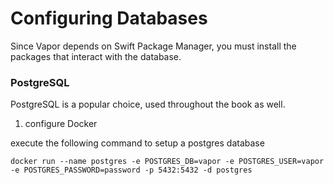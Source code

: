 # Configuring Databases

Since Vapor depends on Swift Package Manager, you must install the packages that interact with the database.

### PostgreSQL

PostgreSQL is a popular choice, used throughout the book as well.

1. configure Docker

execute the following command to setup a postgres database

```shell
docker run --name postgres -e POSTGRES_DB=vapor -e POSTGRES_USER=vapor -e POSTGRES_PASSWORD=password -p 5432:5432 -d postgres
```

